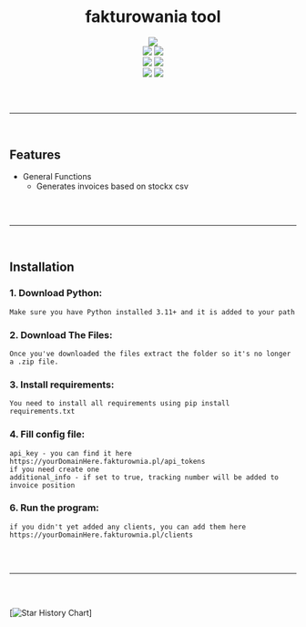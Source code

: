 <h1 align="center">
  fakturowania tool
</h1>

<div align="center">
  <img  src="https://cdn.discordapp.com/attachments/1162128087228625109/1162161932451721266/image.png">
  <br>
  <img  src="https://img.shields.io/github/languages/top/karolwelc/fakturownia-tool?color=6d00c1">
  <img  src="https://img.shields.io/github/stars/karolwelc/fakturownia-tool?color=6d00c1&logoColor=6d00c1">
  <br>
  <img  src="https://img.shields.io/github/commit-activity/w/karolwelc/fakturownia-tool?color=6d00c1">
  <img  src="https://img.shields.io/github/last-commit/karolwelc/fakturownia-tool?color=6d00c1&logoColor=6d00c1">
  <br>
  <img  src="https://img.shields.io/github/issues/Smug246/karolwelc/fakturownia-tool?color=6d00c1&logoColor=6d00c1">
  <img  src="https://img.shields.io/github/issues-closed/Smug246/karolwelc/fakturownia-tool?color=6d00c1&logoColor=6d00c1">
  <hr  style="border-radius: 2%; margin-top: 60px; margin-bottom: 60px;"  noshade=""  size="20"  width="100%">
</div>

## Features

- General Functions
    - Generates invoices based on stockx csv
 
<hr  style="border-radius: 2%; margin-top: 60px; margin-bottom: 60px;"  noshade=""  size="20"  width="100%">
  
## Installation

### 1. Download Python:

```
Make sure you have Python installed 3.11+ and it is added to your path
```
### 2. Download The Files:

```
Once you've downloaded the files extract the folder so it's no longer a .zip file.
```
### 3. Install requirements:
```
You need to install all requirements using pip install requirements.txt
```
### 4. Fill config file:

```
api_key - you can find it here https://yourDomainHere.fakturownia.pl/api_tokens
if you need create one
additional_info - if set to true, tracking number will be added to invoice position
```

### 6. Run the program:

```
if you didn't yet added any clients, you can add them here https://yourDomainHere.fakturownia.pl/clients
```

<hr  style="border-radius: 2%; margin-top: 60px; margin-bottom: 60px;"  noshade=""  size="20"  width="100%">
  
[![Star History Chart](https://api.star-history.com/svg?repos=karolwelc/fakturownia-tool&type=Date)]